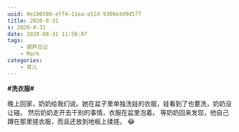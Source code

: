 ```yaml
---
uuid: 0e186580-eff4-11ea-a52d-9308e3d9d577
title: 2020-8-31
s: 2020-8-31
date: 2020-08-31 11:50:07
tags:
	- 葫芦日记
	- Mark
categories:
	- 育儿
---
```




**\#洗衣服\#**

晚上回家，奶奶给我们说。她在盆子里单独洗娃的衣服，娃看到了也要洗，奶奶没让碰。
然后奶奶走开去干别的事情，衣服在盆里泡着。 等奶奶回来发现，他自己蹲在那里搓衣服，而且还放到地板上揉搓。 😂